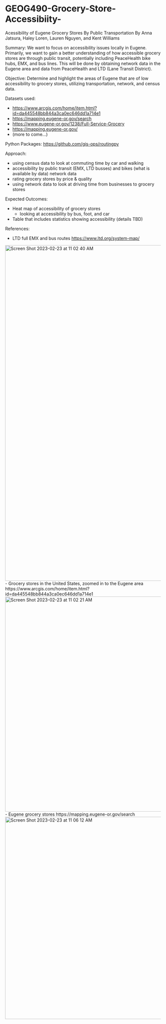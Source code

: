 # GEOG490-Grocery-Store-Accessibiity-
Acessibility of Eugene Grocery Stores By Public Transportation
By Anna Jatsura, Haley Loren, Lauren Nguyen, and Kent Williams


Summary: We want to focus on accessibility issues locally in Eugene. Primarily, we want to gain a better understanding of how accessible grocery stores are through public transit, potentially including PeaceHealth bike hubs, EMX, and bus lines. This will be done by obtaining network data in the Eugene area and data from PeaceHealth and LTD (Lane Transit District).


Objective: Determine and highlight the areas of Eugene that are of low accessibility to grocery stores, utilizing transportation, network, and census data. 

Datasets used:
- https://www.arcgis.com/home/item.html?id=da445548bb844a3ca0ec646dd1a714e1
- https://mapping.eugene-or.gov/search
- https://www.eugene-or.gov/1238/Full-Service-Grocery
- https://mapping.eugene-or.gov/
- (more to come...)

Python Packages:
https://github.com/gis-ops/routingpy 
 

Approach:
- using census data to look at commuting time by car and walking 
- accessibility by public transit (EMX, LTD busses) and bikes (what is available by data) network data
- rating grocery stores by price & quality
- using network data to look at driving time from businesses to grocery stores

Expected Outcomes:
- Heat map of accessibility of grocery stores
    - looking at accessibility by bus, foot, and car 
- Table that includes statistics showing accessibility (details TBD)

References:
- LTD full EMX and bus routes
https://www.ltd.org/system-map/
<img width="1085" alt="Screen Shot 2023-02-23 at 11 02 40 AM" src="https://user-images.githubusercontent.com/122566241/221005248-99e323e1-8fc4-46b3-b805-a7f0ec29a83f.png"> 
- Grocery stores in the United States, zoomed in to the Eugene area 
https://www.arcgis.com/home/item.html?id=da445548bb844a3ca0ec646dd1a714e1 
<img width="695" alt="Screen Shot 2023-02-23 at 11 02 21 AM" src="https://user-images.githubusercontent.com/122566241/221005317-fe4aff71-bcbf-4dde-be0c-39c6ba470dc4.png">
- Eugene grocery stores
https://mapping.eugene-or.gov/search
<img width="654" alt="Screen Shot 2023-02-23 at 11 06 12 AM" src="https://user-images.githubusercontent.com/122566241/221005841-a6ea9b0f-f47c-493a-bb40-be77d6a59c4c.png">



